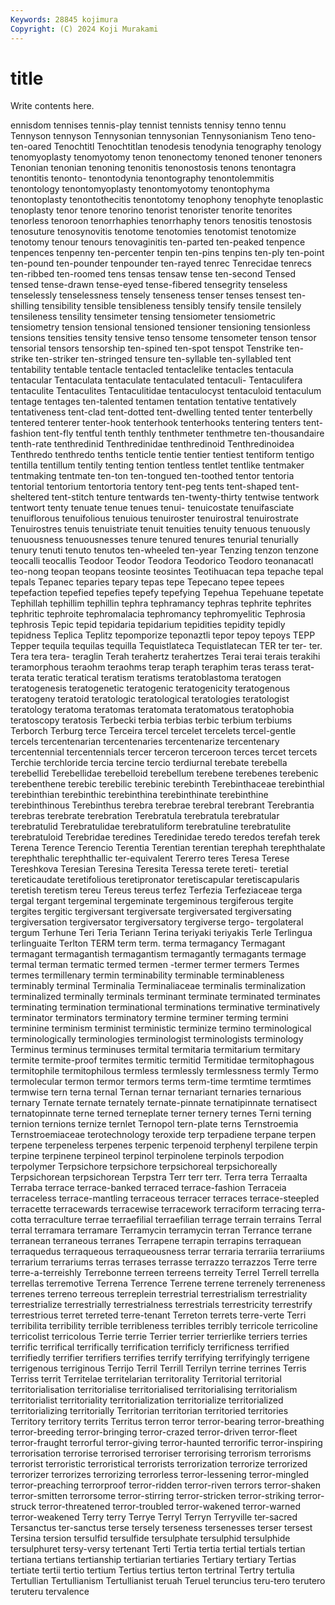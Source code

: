 ```yaml
---
Keywords: 28845 kojimura
Copyright: (C) 2024 Koji Murakami
---
```


# title

Write contents here.



ennisdom tennises tennis-play tennist tennists
tennisy tenno tennu Tennyson tennyson Tennysonian tennysonian Tennysonianism Teno teno-
ten-oared Tenochtitl Tenochtitlan tenodesis tenodynia tenography tenology tenomyoplasty tenomyotomy tenon
tenonectomy tenoned tenoner tenoners Tenonian tenonian tenoning tenonitis tenonostosis tenons
tenontagra tenontitis tenonto- tenontodynia tenontography tenontolemmitis tenontology tenontomyoplasty tenontomyotomy tenontophyma
tenontoplasty tenontothecitis tenontotomy tenophony tenophyte tenoplastic tenoplasty tenor tenore tenorino
tenorist tenorister tenorite tenorites tenorless tenoroon tenorrhaphies tenorrhaphy tenors tenositis
tenostosis tenosuture tenosynovitis tenotome tenotomies tenotomist tenotomize tenotomy tenour tenours
tenovaginitis ten-parted ten-peaked tenpence tenpences tenpenny ten-percenter tenpin ten-pins tenpins
ten-ply ten-point ten-pound ten-pounder tenpounder ten-rayed tenrec Tenrecidae tenrecs ten-ribbed
ten-roomed tens tensas tensaw tense ten-second Tensed tensed tense-drawn tense-eyed
tense-fibered tensegrity tenseless tenselessly tenselessness tensely tenseness tenser tenses tensest
ten-shilling tensibility tensible tensibleness tensibly tensify tensile tensilely tensileness tensility
tensimeter tensing tensiometer tensiometric tensiometry tension tensional tensioned tensioner tensioning
tensionless tensions tensities tensity tensive tenso tensome tensometer tenson tensor
tensorial tensors tensorship ten-spined ten-spot tenspot Tenstrike ten-strike ten-striker ten-stringed
tensure ten-syllable ten-syllabled tent tentability tentable tentacle tentacled tentaclelike tentacles
tentacula tentacular Tentaculata tentaculate tentaculated tentaculi- Tentaculifera tentaculite Tentaculites Tentaculitidae
tentaculocyst tentaculoid tentaculum tentage tentages ten-talented tentamen tentation tentative tentatively
tentativeness tent-clad tent-dotted tent-dwelling tented tenter tenterbelly tentered tenterer tenter-hook
tenterhook tenterhooks tentering tenters tent-fashion tent-fly tentful tenth tenthly tenthmeter
tenthmetre ten-thousandaire tenth-rate tenthredinid Tenthredinidae tenthredinoid Tenthredinoidea Tenthredo tenthredo tenths
tenticle tentie tentier tentiest tentiform tentigo tentilla tentillum tentily tenting
tention tentless tentlet tentlike tentmaker tentmaking tentmate ten-ton ten-tongued ten-toothed
tentor tentoria tentorial tentorium tentortoria tentory tent-peg tents tent-shaped tent-sheltered
tent-stitch tenture tentwards ten-twenty-thirty tentwise tentwork tentwort tenty tenuate tenue
tenues tenui- tenuicostate tenuifasciate tenuiflorous tenuifolious tenuious tenuiroster tenuirostral tenuirostrate
Tenuirostres tenuis tenuistriate tenuit tenuities tenuity tenuous tenuously tenuousness tenuousnesses
tenure tenured tenures tenurial tenurially tenury tenuti tenuto tenutos ten-wheeled
ten-year Tenzing tenzon tenzone teocalli teocallis Teodoor Teodor Teodora Teodorico
Teodoro teonanacatl teo-nong teopan teopans teosinte teosintes Teotihuacan tepa tepache
tepal tepals Tepanec teparies tepary tepas tepe Tepecano tepee tepees
tepefaction tepefied tepefies tepefy tepefying Tepehua Tepehuane tepetate Tephillah tephillim
tephillin tephra tephramancy tephras tephrite tephrites tephritic tephroite tephromalacia tephromancy
tephromyelitic Tephrosia tephrosis Tepic tepid tepidaria tepidarium tepidities tepidity tepidly
tepidness Teplica Teplitz tepomporize teponaztli tepor tepoy tepoys TEPP Tepper
tequila tequilas tequilla Tequistlateca Tequistlatecan TER ter ter- ter. Tera
tera tera- teraglin Terah terahertz terahertzes Terai terai terais terakihi
teramorphous teraohm teraohms terap teraph teraphim teras terass terat- terata
teratic teratical teratism teratisms teratoblastoma teratogen teratogenesis teratogenetic teratogenic teratogenicity
teratogenous teratogeny teratoid teratologic teratological teratologies teratologist teratology teratoma teratomas
teratomata teratomatous teratophobia teratoscopy teratosis Terbecki terbia terbias terbic terbium
terbiums Terborch Terburg terce Terceira tercel tercelet tercelets tercel-gentle tercels
tercentenarian tercentenaries tercentenarize tercentenary tercentennial tercentennials tercer terceron terceroon terces
tercet tercets Terchie terchloride tercia tercine tercio terdiurnal terebate terebella
terebellid Terebellidae terebelloid terebellum terebene terebenes terebenic terebenthene terebic terebilic
terebinic terebinth Terebinthaceae terebinthial terebinthian terebinthic terebinthina terebinthinate terebinthine terebinthinous
Terebinthus terebra terebrae terebral terebrant Terebrantia terebras terebrate terebration Terebratula
terebratula terebratular terebratulid Terebratulidae terebratuliform terebratuline terebratulite terebratuloid Terebridae teredines
Teredinidae teredo teredos terefah terek Terena Terence Terencio Terentia Terentian
terentian terephah terephthalate terephthalic terephthallic ter-equivalent Tererro teres Teresa Terese
Tereshkova Teresian Teresina Teresita Teressa terete tereti- teretial tereticaudate teretifolious
teretipronator teretiscapular teretiscapularis teretish teretism tereu Tereus tereus terfez Terfezia
Terfeziaceae terga tergal tergant tergeminal tergeminate tergeminous tergiferous tergite tergites
tergitic tergiversant tergiversate tergiversated tergiversating tergiversation tergiversator tergiversatory tergiverse tergo-
tergolateral tergum Terhune Teri Teria Teriann Terina teriyaki teriyakis Terle
Terlingua terlinguaite Terlton TERM term term. terma termagancy Termagant termagant
termagantish termagantism termagantly termagants termage termal terman termatic termed termen
-termer termer termers Termes termes termillenary termin terminability terminable terminableness
terminably terminal Terminalia Terminaliaceae terminalis terminalization terminalized terminally terminals terminant
terminate terminated terminates terminating termination terminational terminations terminative terminatively terminator
terminators terminatory termine terminer terming termini terminine terminism terminist terministic
terminize termino terminological terminologically terminologies terminologist terminologists terminology Terminus terminus
terminuses termital termitaria termitarium termitary termite termite-proof termites termitic termitid
Termitidae termitophagous termitophile termitophilous termless termlessly termlessness termly Termo termolecular
termon termor termors terms term-time termtime termtimes termwise tern terna
ternal Ternan ternar ternariant ternaries ternarious ternary Ternate ternate ternately
ternate-pinnate ternatipinnate ternatisect ternatopinnate terne terned terneplate terner ternery ternes
Terni terning ternion ternions ternize ternlet Ternopol tern-plate terns Ternstroemia
Ternstroemiaceae terotechnology teroxide terp terpadiene terpane terpen terpene terpeneless terpenes
terpenic terpenoid terphenyl terpilene terpin terpine terpinene terpineol terpinol terpinolene
terpinols terpodion terpolymer Terpsichore terpsichore terpsichoreal terpsichoreally Terpsichorean terpsichorean Terpstra
Terr terr terr. Terra terra Terraalta Terraba terrace terrace-banked terraced
terrace-fashion Terraceia terraceless terrace-mantling terraceous terracer terraces terrace-steepled terracette terracewards
terracewise terracework terraciform terracing terra-cotta terraculture terrae terraefilial terraefilian terrage
terrain terrains Terral terral terramara terramare Terramycin terramycin terran Terrance
terrane terranean terraneous terranes Terrapene terrapin terrapins terraquean terraquedus terraqueous
terraqueousness terrar terraria terrariia terrariiums terrarium terrariums terras terrases terrasse
terrazzo terrazzos Terre terre terre-a-terreishly Terrebonne terreen terreens terreity Terrel
Terrell terrella terrellas terremotive Terrena Terrence Terrene terrene terrenely terreneness
terrenes terreno terreous terreplein terrestrial terrestrialism terrestriality terrestrialize terrestrially terrestrialness
terrestrials terrestricity terrestrify terrestrious terret terreted terre-tenant Terreton terrets terre-verte
Terri terribilita terribility terrible terribleness terribles terribly terricole terricoline terricolist
terricolous Terrie terrie Terrier terrier terrierlike terriers terries terrific terrifical
terrifically terrification terrificly terrificness terrified terrifiedly terrifier terrifiers terrifies terrify
terrifying terrifyingly terrigene terrigenous terriginous Terrijo Terril Terrill Terrilyn terrine
terrines Terris Terriss territ Territelae territelarian territorality Territorial territorial territorialisation
territorialise territorialised territorialising territorialism territorialist territoriality territorialization territorialize territorialized territorializing
territorially Territorian territorian territoried territories Territory territory territs Territus terron
terror terror-bearing terror-breathing terror-breeding terror-bringing terror-crazed terror-driven terror-fleet terror-fraught terrorful
terror-giving terror-haunted terrorific terror-inspiring terrorisation terrorise terrorised terroriser terrorising terrorism
terrorisms terrorist terroristic terroristical terrorists terrorization terrorize terrorized terrorizer terrorizes
terrorizing terrorless terror-lessening terror-mingled terror-preaching terrorproof terror-ridden terror-riven terrors terror-shaken
terror-smitten terrorsome terror-stirring terror-stricken terror-striking terror-struck terror-threatened terror-troubled terror-wakened terror-warned
terror-weakened Terry terry Terrye Terryl Terryn Terryville ter-sacred Tersanctus ter-sanctus
terse tersely terseness tersenesses terser tersest Tersina tersion tersulfid tersulfide
tersulphate tersulphid tersulphide tersulphuret tersy-versy tertenant Terti Tertia tertia tertial
tertials tertian tertiana tertians tertianship tertiarian tertiaries Tertiary tertiary Tertias
tertiate tertii tertio tertium Tertius tertius terton tertrinal Tertry tertulia
Tertullian Tertullianism Tertullianist teruah Teruel teruncius teru-tero terutero teruteru tervalence
